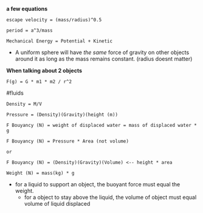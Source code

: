 **a few equations**

    escape velocity = (mass/radius)^0.5

    period = a^3/mass

    Mechanical Energy = Potential + Kinetic

- A uniform sphere will have *the same* force of gravity on other objects around it as long as the mass remains constant. (radius doesnt matter)

**When talking about 2 objects**

    F(g) = G * m1 * m2 / r^2

#fluids

    Density = M/V

    Pressure = (Density)(Gravity)(height (m))

    F Bouyancy (N) = weight of displaced water = mass of displaced water * g

    F Bouyancy (N) = Pressure * Area (not volume)

    or

    F Bouyancy (N) = (Density)(Gravity)(Volume) <-- height * area

    Weight (N) = mass(kg) * g

- for a liquid to support an object, the buoyant force must equal the weight.
    + for a object to stay above the liquid, the volume of object must equal volume of liquid displaced


